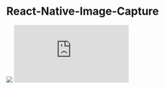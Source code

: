 # React-Native-Image-Capture

![](https://aboutreact.com/wp-content/uploads/2018/07/react_native_camera-1.png)
![](https://github.com/Maheshbokhani/Check-Github-Profile-Api/blob/master/App.js)
